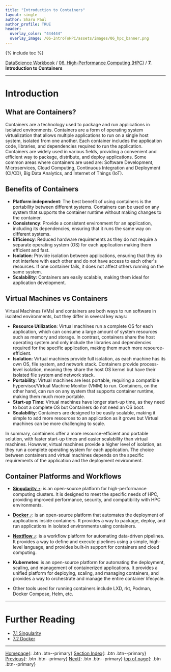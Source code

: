 ```yaml
---
title: "Introduction to Containers"
layout: single
author: Sharu Paul
author_profile: TRUE
header:
  overlay_color: "444444"
  overlay_image: /06-IntroToHPC/assets/images/06_hpc_banner.png
---
```


{% include toc %}

[DataScience Workbook](https://datascience.101workbook.org/) / [06. High-Performance Computing (HPC)](../00-IntroToHPC-LandingPage.md) / **7. Introduction to Containers**

---

# Introduction

## What are Containers?
Containers are a technology used to package and run applications in isolated environments. Containers are a form of operating system virtualization that allows multiple applications to run on a single host system, isolated from one another. Each container includes the application code, libraries, and dependencies required to run the application. Containers are widely used in various fields, providing a convenient and efficient way to package, distribute, and deploy applications. Some common areas where containers are used are: Software Development, Microservices, Cloud Computing, Continuous Integration and Deployment (CI/CD), Big Data Analytics, and Internet of Things (IoT).


## Benefits of Containers
* <b>Platform independent</b>: The best benefit of using containers is the portability between different systems. Containers can be used on any system that supports the container runtime without making changes to the container.
* <b>Consistency</b>: Provide a consistent environment for an application, including its dependencies, ensuring that it runs the same way on different systems.
* <b>Efficiency</b>: Reduced hardware requirements as they do not require a separate operating system (OS) for each application making them efficient and fast.
* <b>Isolation</b>: Provide isolation between applications, ensuring that they do not interfere with each other and do not have access to each other's resources. If one container fails, it does not affect others running on the same system.
* <b>Scalability</b>: Containers are easily scalable, making them ideal for application development.


## Virtual Machines vs Containers
Virtual Machines (VMs) and containers are both ways to run software in isolated environments, but they differ in several key ways:
* <b>Resource Utilization</b>: Virtual machines run a complete OS for each application, which can consume a large amount of system resources such as memory and storage. In contrast, containers share the host operating system and only include the libraries and dependencies required for the specific application, making them much more resource-efficient.
* <b>Isolation</b>: Virtual machines provide full isolation, as each machine has its own OS, file system, and network stack. Containers provide process-level isolation, meaning they share the host OS kernel but have their isolated file system and network stack.
* <b>Portability</b>: Virtual machines are less portable, requiring a compatible hypervisor/Virtual Machine Monitor (VMM) to run. Containers, on the other hand, can run on any system that supports container runtime, making them much more portable.
* <b>Start-up Time</b>: Virtual machines have longer start-up time, as they need to boot a complete OS but Containers do not need an OS boot.
* <b>Scalability</b>: Containers are designed to be easily scalable, making it simple to add more resources to an application as it grows but Virtual machines can be more challenging to scale.

In summary, containers offer a more resource-efficient and portable solution, with faster start-up times and easier scalability than virtual machines. However, virtual machines provide a higher level of isolation, as they run a complete operating system for each application. The choice between containers and virtual machines depends on the specific requirements of the application and the deployment environment.



## Container Platforms and Workflows

* <a href="https://datascience.101workbook.org/06-IntroToHPC/07-CONTAINERS/01-SINGULARITY/01-singularity-basics" target="_blank"><b>Singularity</b> ⤴</a>: is an open-source platform for high-performance computing clusters. It is designed to meet the specific needs of HPC, providing improved performance, security, and compatibility with HPC environments.

* <a href="https://datascience.101workbook.org/06-IntroToHPC/07-CONTAINERS/02-DOCKER/01-docker-basics" target="_blank"><b>Docker</b> ⤴</a>: is an open-source platform that automates the deployment of applications inside containers. It provides a way to package, deploy, and run applications in isolated environments using containers.

*  <a href="https://bioinformaticsworkbook.org/dataAnalysis/nextflow/01_introductionToNextFlow.html#gsc.tab=0" target="_blank"><b>Nextflow</b> ⤴</a>: is a workflow platform for automating data-driven pipelines. It provides a way to define and execute pipelines using a simple, high-level language, and provides built-in support for containers and cloud computing.

* <b>Kubernetes</b>: is an open-source platform for automating the deployment, scaling, and management of containerized applications. It provides a unified platform for deploying, scaling, and managing containers, and provides a way to orchestrate and manage the entire container lifecycle.

* Other tools used for running containers include LXD, rkt, Podman, Docker Compose, Helm, etc.




___
# Further Reading
* [7.1 Singularity](01-SINGULARITY/01-singularity-basics)
* [7.2 Docker](02-DOCKER/01-docker-basics)


___

[Homepage](../../index.md){: .btn  .btn--primary}
[Section Index](../00-IntroToHPC-LandingPage){: .btn  .btn--primary}
[Previous](../06-PARALLEL/01-introduction-to-gnu-parallel){: .btn  .btn--primary}
[Next](01-SINGULARITY/01-singularity-basics){: .btn  .btn--primary}
[top of page](#introduction){: .btn  .btn--primary}
